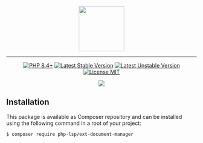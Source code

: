 <p align="center">
    <a href="https://github.com/php-lsp" target="_blank">
        <img src="https://avatars.githubusercontent.com/u/153323085?s=120" width="120">
    </a>
</p>

---

<p align="center">
    <a href="https://packagist.org/packages/php-lsp/ext-document-manager"><img src="https://poser.pugx.org/php-lsp/ext-document-manager/require/php?style=for-the-badge" alt="PHP 8.4+"></a>
    <a href="https://packagist.org/packages/php-lsp/ext-document-manager"><img src="https://poser.pugx.org/php-lsp/ext-document-manager/version?style=for-the-badge" alt="Latest Stable Version"></a>
    <a href="https://packagist.org/packages/php-lsp/ext-document-manager"><img src="https://poser.pugx.org/php-lsp/ext-document-manager/v/unstable?style=for-the-badge" alt="Latest Unstable Version"></a>
    <a href="https://raw.githubusercontent.com/php-lsp/ext-document-manager/blob/master/LICENSE"><img src="https://poser.pugx.org/php-lsp/ext-document-manager/license?style=for-the-badge" alt="License MIT"></a>
</p>
<p align="center">
    <a href="https://github.com/php-lsp/ext-document-manager/actions"><img src="https://github.com/php-lsp/ext-document-manager/workflows/tests/badge.svg"></a>
</p>

## Installation

This package is available as Composer repository and can be 
installed using the following command in a root of your project:

```sh
$ composer require php-lsp/ext-document-manager
```
